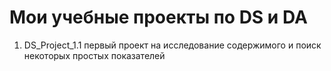 # Мои учебные проекты по DS и DA
1. DS_Project_1.1 первый проект на исследование содержимого и поиск некоторых простых показателей
